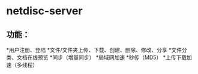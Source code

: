 # netdisc-server

## 功能：

 *用户注册、登陆
 *文件/文件夹上传、下载、创建、删除、修改、分享
 *文件分类、文档在线预览
 *同步（增量同步）
 *局域网加速
 *秒传（MD5）
 *上传下载加速（多线程）
